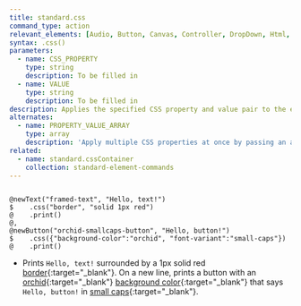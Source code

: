 ```yaml
---
title: standard.css
command_type: action
relevant_elements: [Audio, Button, Canvas, Controller, DropDown, Html, Image, MediaRecorder, Scale, Text, TextInput, Tooltip, Video, Youtube]
syntax: .css()
parameters:
  - name: CSS_PROPERTY
    type: string
    description: To be filled in
  - name: VALUE
    type: string
    description: To be filled in
description: Applies the specified CSS property and value pair to the element.
alternates: 
  - name: PROPERTY_VALUE_ARRAY
    type: array
    description: 'Apply multiple CSS properties at once by passing an array of property-value pairs in the format `{CSS_PROPERTY_1: VALUE_1, CSS_PROPERTY_2: VALUE_2}`'
related:
  - name: standard.cssContainer
    collection: standard-element-commands
---
```


<pre><code class="language-diff-javascript diff-highlight">
@newText("framed-text", "Hello, text!")
$    .css("border", "solid 1px red")
@    .print()
@,
@newButton("orchid-smallcaps-button", "Hello, button!")
$    .css({"background-color":"orchid", "font-variant":"small-caps"})
@    .print()
</code></pre>

+ Prints `Hello, text!` surrounded by a 1px solid red
[border](https://www.w3schools.com/cssref/pr_border.asp){:target="_blank"}.
On a new line, prints a button with an
[orchid](https://www.w3schools.com/colors/color_tryit.asp?color=Orchid){:target="_blank"}
[background color](https://www.w3schools.com/cssref/pr_background-color.asp){:target="_blank"}
that says `Hello, button!` in
[small caps](https://www.w3schools.com/cssref/pr_font_font-variant.asp){:target="_blank"}.
